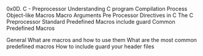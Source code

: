 0x0D. C - Preprocessor
Understanding C program Compilation Process
Object-like Macros
Macro Arguments
Pre Processor Directives in C
The C Preprocessor
Standard Predefined Macros
include guard
Common Predefined Macros

General
What are macros and how to use them
What are the most common predefined macros
How to include guard your header files
